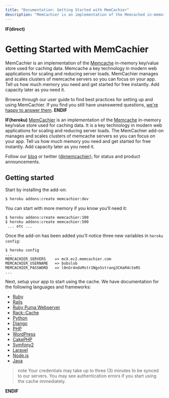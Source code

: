 ```yaml
---
title: "Documentation: Getting Started with MemCachier"
description: "MemCachier is an implementation of the Memcached in-memory key/value store used for caching data."
---
```


**IF(direct)**
# Getting Started with MemCachier

MemCachier is an implementation of the
[Memcache](https://memcached.org) in-memory key/value store used for
caching data. Memcache a key technology in modern web applications for
scaling and reducing server loads. MemCachier manages and
scales clusters of memcache servers so you can focus on your app. Tell
us how much memory you need and get started for free instantly. Add
capacity later as you need it.

Browse through our user guide to find best practices for setting up and using
MemCachier. If you find you still have unanswered questions,
<a href="/contact">we're happy to answer them</a>.
**ENDIF**

**IF(heroku)**
[MemCachier](https://www.memcachier.com) is an implementation of the
[Memcache](https://memcached.org) in-memory key/value store used for
caching data. It is a key technology in modern web applications for
scaling and reducing server loads. The MemCachier add-on manages and
scales clusters of memcache servers so you can focus on your app. Tell
us how much memory you need and get started for free instantly. Add
capacity later as you need it.

Follow our [blog](https://blog.memcachier.com) or twitter
([@memcachier](https://twitter.com/MemCachier)), for status and product
announcements.

## Getting started

Start by installing the add-on:

```term
$ heroku addons:create memcachier:dev
```

You can start with more memory if you know you’ll need it:

```term
$ heroku addons:create memcachier:100
$ heroku addons:create memcachier:500
 ... etc ...
```

Once the add-on has been added you’ll notice three new variables in
`heroku config`:

```term
$ heroku config
...
MEMCACHIER_SERVERS    => mcX.ec2.memcachier.com
MEMCACHIER_USERNAME   => bobslob
MEMCACHIER_PASSWORD   => l0nGr4ndoMstr1Ngo5strang3CHaR4cteRS
...
```

Next, setup your app to start using the cache. We have documentation
for the following languages and frameworks:

* [Ruby](#ruby)
* [Rails](#rails)
* [Ruby Puma Webserver](#ruby-puma-webserver)
* [Rack::Cache](#rails-rack-cache)
* [Python](#python)
* [Django](#django)
* [PHP](#php)
* [WordPress](#wordpress)
* [CakePHP](#cakephp)
* [Symfony2](#symfony2)
* [Laravel](#laravel)
* [Node.js](#node-js)
* [Java](#java)

>note
>Your credentials may take up to three (3) minutes to
>be synced to our servers. You may see authentication errors if you
>start using the cache immediately.

**ENDIF**
